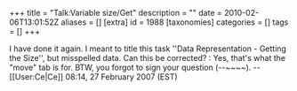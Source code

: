 +++
title = "Talk:Variable size/Get"
description = ""
date = 2010-02-06T13:01:52Z
aliases = []
[extra]
id = 1988
[taxonomies]
categories = []
tags = []
+++

I have done it again. I meant to title this task ''Data Representation - Getting the Size'', but misspelled data. Can this be corrected?
: Yes, that's what the "move" tab is for. BTW, you forgot to sign your question (<nowiki>--~~~~</nowiki>). --[[User:Ce|Ce]] 08:14, 27 February 2007 (EST)
